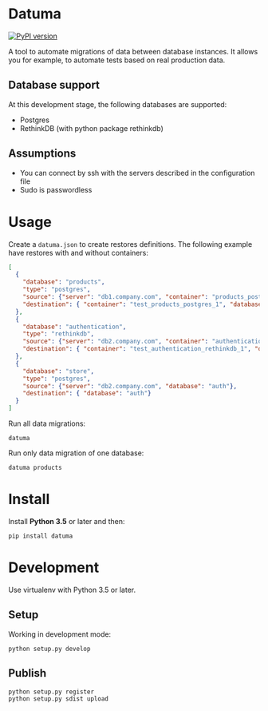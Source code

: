 # Datuma

[![PyPI version](https://badge.fury.io/py/datuma.svg)](https://badge.fury.io/py/datuma)

A tool to automate migrations of data between database instances. It allows you
for example, to automate tests based on real production data.

## Database support
At this development stage, the following databases are supported:
- Postgres
- RethinkDB (with python package rethinkdb)

## Assumptions
- You can connect by ssh with the servers described in the configuration file
- Sudo is passwordless

# Usage

Create a `datuma.json` to create restores definitions. The following example have
restores with and without containers:

```json
[
  {
    "database": "products",
    "type": "postgres",
    "source": {"server": "db1.company.com", "container": "products_postgres_1", "database": "products"},
    "destination": { "container": "test_products_postgres_1", "database": "products"}
  },
  {
    "database": "authentication",
    "type": "rethinkdb",
    "source": {"server": "db2.company.com", "container": "authentication_rethinkdb_1", "database": "auth"},
    "destination": { "container": "test_authentication_rethinkdb_1", "database": "auth"}
  },
  {
    "database": "store",
    "type": "postgres",
    "source": {"server": "db2.company.com", "database": "auth"},
    "destination": { "database": "auth"}
  }
]
```

Run all data migrations:

    datuma

Run only data migration of one database:

    datuma products

# Install
Install __Python 3.5__ or later and then:

    pip install datuma

# Development
Use virtualenv with Python 3.5 or later.

## Setup
Working in development mode:

    python setup.py develop

## Publish

    python setup.py register
    python setup.py sdist upload
